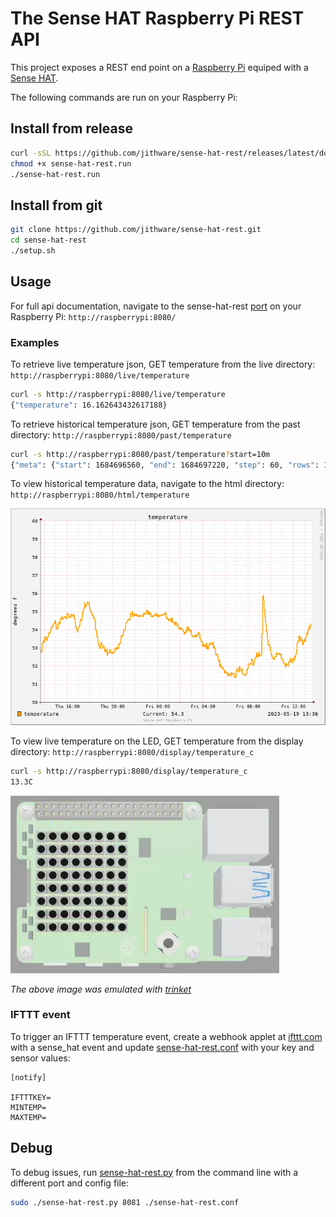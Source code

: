 # The Sense HAT Raspberry Pi REST API

This project exposes a REST end point on a [Raspberry Pi](https://www.raspberrypi.com/) equiped with a [Sense HAT](https://www.raspberrypi.org/products/sense-hat/).

The following commands are run on your Raspberry Pi:

## Install from release
```sh
curl -sSL https://github.com/jithware/sense-hat-rest/releases/latest/download/sense-hat-rest.run -o sense-hat-rest.run 
chmod +x sense-hat-rest.run
./sense-hat-rest.run 
```

## Install from git

```sh
git clone https://github.com/jithware/sense-hat-rest.git
cd sense-hat-rest
./setup.sh
```

## Usage

For full api documentation, navigate to the sense-hat-rest [port](https://github.com/jithware/sense-hat-rest/blob/master/sense-hat-rest.service#L6) on your Raspberry Pi: `http://raspberrypi:8080/` 

### Examples
To retrieve live temperature json, GET temperature from the live directory: `http://raspberrypi:8080/live/temperature`

```sh
curl -s http://raspberrypi:8080/live/temperature
{"temperature": 16.162643432617188}
```

To retrieve historical temperature json, GET temperature from the past directory: `http://raspberrypi:8080/past/temperature`

```sh
curl -s http://raspberrypi:8080/past/temperature?start=10m
{"meta": {"start": 1684696560, "end": 1684697220, "step": 60, "rows": 11, "columns": 1, "legend": ["temperature"]}, "data": [[15.988164344996578], [15.923168208224487], [15.866838042416385], [15.864454833753204], [15.97578711801058], [15.895773634887693], [15.894235919783785], [15.910474543874104], [15.89725421391983], [15.908842296578978], [null]]}
```

To view historical temperature data, navigate to the html directory: `http://raspberrypi:8080/html/temperature`

![temperature](./images/temperature.png)

To view live temperature on the LED, GET temperature from the display directory: `http://raspberrypi:8080/display/temperature_c`

```sh
curl -s http://raspberrypi:8080/display/temperature_c
13.3C
```
![display](./images/display.webp)

_The above image was emulated with [trinket](https://trinket.io/python/47c7c9a5f6?outputOnly=true&runOption=run)_

### IFTTT event

To trigger an IFTTT temperature event, create a webhook applet at [ifttt.com](https://ifttt.com/create/if-maker_webhooks) with a sense_hat event and update [sense-hat-rest.conf](./sense-hat-rest.conf) with your key and sensor values: 
```
[notify]

IFTTTKEY=
MINTEMP=
MAXTEMP=
```

## Debug

To debug issues, run [sense-hat-rest.py](./sense-hat-rest.py) from the command line with a different port and config file:
```sh
sudo ./sense-hat-rest.py 8081 ./sense-hat-rest.conf
```
